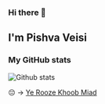 ### Hi there 👋

## I'm Pishva Veisi

### My GitHub stats

![Github stats](https://github-readme-stats.vercel.app/api?username=temzev&show_icons=true)

😔 -> <a href="https://open.spotify.com/track/4WHYHzb34wiwszx8U0qodH" title="Hichkas">Ye Rooze Khoob Miad</a>
